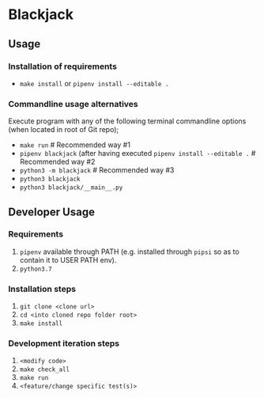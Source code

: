 # Blackjack

## Usage
### Installation of requirements
- `make install` or `pipenv install --editable .`
### Commandline usage alternatives
Execute program with any of the following terminal commandline options (when located in root of Git repo);
- `make run`	# Recommended way #1
- `pipenv blackjack` (after having executed `pipenv install --editable .`	# Recommended way #2
- `python3 -m blackjack`	# Recommended way #3
- `python3 blackjack`
- `python3 blackjack/__main__.py`

## Developer Usage
### Requirements
1. `pipenv` available through PATH (e.g. installed through `pipsi` so as to contain it to USER PATH env).
2. `python3.7`

### Installation steps
1. `git clone <clone url>`
2. `cd <into cloned repo folder root>`
3. `make install`

### Development iteration steps
1. `<modify code>`
2. `make check_all`
3. `make run`
4. `<feature/change specific test(s)>`
